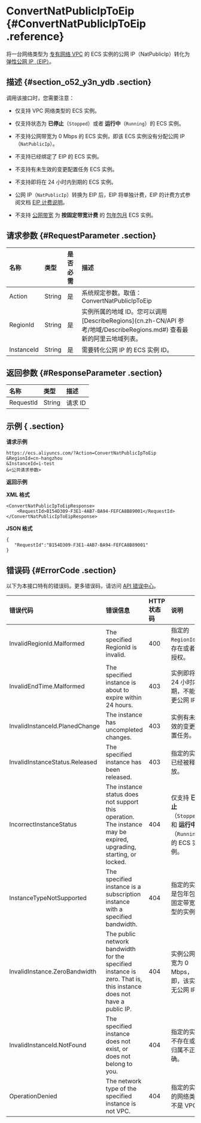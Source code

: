 # ConvertNatPublicIpToEip {#ConvertNatPublicIpToEip .reference}

将一台网络类型为 [专有网络 VPC](../../../../cn.zh-CN/产品简介/什么是专有网络.md#) 的 ECS 实例的公网 IP（NatPublicIp）转化为 [弹性公网 IP（EIP）](../../../../cn.zh-CN/产品简介/什么是弹性公网IP.md#)。

## 描述 {#section_o52_y3n_ydb .section}

调用该接口时，您需要注意：

-   仅支持 VPC 网络类型的 ECS 实例。

-   仅支持状态为 **已停止**（`Stopped`）或者 **运行中**（`Running`）的 ECS 实例。

-   不支持公网带宽为 0 Mbps 的 ECS 实例，即该 ECS 实例没有分配公网 IP（`NatPublicIp`）。

-   不支持已经绑定了 EIP 的 ECS 实例。

-   不支持有未生效的变更配置任务 ECS 实例。

-   不支持即将在 24 小时内到期的 ECS 实例。

-   公网 IP（`NatPublicIp`）转换为 EIP 后，EIP 将单独计费，EIP 的计费方式参阅文档 [EIP 计费说明](../../../../cn.zh-CN/产品定价/预付费.md#)。

-   不支持 [公网带宽](../../../../cn.zh-CN/产品定价/公网带宽计费.md#) 为 **按固定带宽计费** 的 [包年包月](../../../../cn.zh-CN/产品定价/包年包月.md#) ECS 实例。

## 请求参数 {#RequestParameter .section}

|名称|类型|是否必需|描述|
|:-|:-|:---|:-|
|Action|String|是|系统规定参数。取值：ConvertNatPublicIpToEip|
|RegionId|String|是|实例所属的地域 ID。您可以调用 [DescribeRegions](cn.zh-CN/API 参考/地域/DescribeRegions.md#) 查看最新的阿里云地域列表。|
|InstanceId|String|是|需要转化公网 IP 的 ECS 实例 ID。|

## 返回参数 {#ResponseParameter .section}

|名称|类型|描述|
|:-|:-|:-|
|RequestId|String|请求 ID|

## 示例 { .section}

**请求示例** 

```
https://ecs.aliyuncs.com/?Action=ConvertNatPublicIpToEip
&RegionId=cn-hangzhou
&InstanceId=i-test
&<公共请求参数>
```

**返回示例** 

**XML 格式**

```
<ConvertNatPublicIpToEipResponse>
    <RequestId>B154D309-F3E1-4AB7-BA94-FEFCA8B89001</RequestId>
</ConvertNatPublicIpToEipResponse>
```

 **JSON 格式** 

```
{
   "RequestId":"B154D309-F3E1-4AB7-BA94-FEFCA8B89001"
}
```

## 错误码 {#ErrorCode .section}

以下为本接口特有的错误码。更多错误码，请访问 [API 错误中心](https://error-center.aliyun.com/status/product/Ecs)。

|错误代码|错误信息|HTTP 状态码|说明|
|:---|:---|:-------|:-|
|InvalidRegionId.Malformed|The specified RegionId is invalid.|400|指定的 `RegionId` 不存在或者未授权。|
|InvalidEndTime.Malformed|The specified instance is about to expire within 24 hours.|403|实例即将在 24 小时内到期，不能变更公网 IP。|
|InvalidInstanceId.PlanedChange|The instance has uncompleted changes.|403|实例有未生效的变更配置任务。|
|InvalidInstanceStatus.Released|The specified instance has been released.|403|指定的实例已经被释放。|
|IncorrectInstanceStatus|The instance status does not support this operation. The instance may be expired, upgrading, starting, or locked.|404|仅支持 **已停止**（`Stopped`）和 **运行中**（`Running`）的 ECS 实例。|
|InstanceTypeNotSupported|The specified instance is a subscription instance with a specified bandwidth.|404|指定的实例是包年包月固定带宽类型的实例。|
|InvalidInstance.ZeroBandwidth|The public network bandwidth for the specified instance is zero. That is, this instance does not have a public IP.|404|实例公网带宽为 0 Mbps，即，该实例无公网 IP。|
|InvalidInstanceId.NotFound|The specified instance does not exist, or does not belong to you.|404|指定的实例不存在或者归属不正确。|
|OperationDenied|The network type of the specified instance is not VPC.|404|指定的实例的网络类型不是 VPC。|


